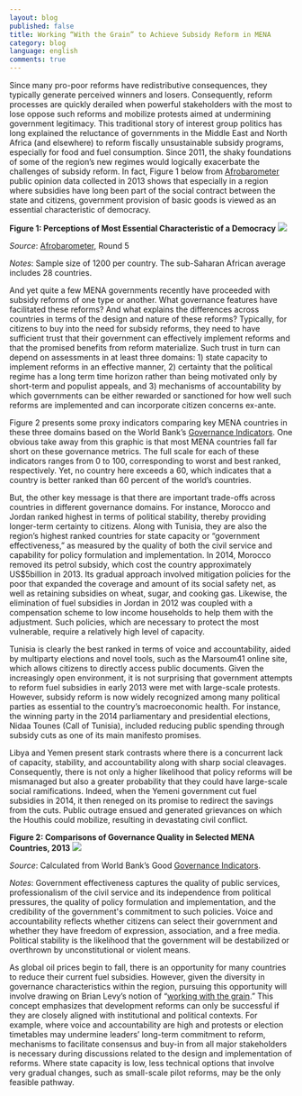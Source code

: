 ```yaml
---
layout: blog
published: false
title: Working “With the Grain” to Achieve Subsidy Reform in MENA
category: blog
language: english
comments: true
---
```


Since many pro-poor reforms have redistributive consequences, they typically generate perceived winners and losers.  Consequently, reform processes are quickly derailed when powerful stakeholders with the most to lose oppose such reforms and mobilize protests aimed at undermining government legitimacy.  This traditional story of interest group politics has long explained the reluctance of governments in the Middle East and North Africa (and elsewhere) to reform fiscally unsustainable subsidy programs, especially for food and fuel consumption.  Since 2011, the shaky foundations of some of the region’s new regimes would logically exacerbate the challenges of subsidy reform.  In fact, Figure 1 below from [Afrobarometer](http://www.afrobarometer.org/) public opinion data collected in 2013 shows that especially in a region where subsidies have long been part of the social contract between the state and citizens, government provision of basic goods is viewed as an essential characteristic of democracy. 


**Figure 1:  Perceptions of Most Essential Characteristic of a Democracy**
![](https://farm9.staticflickr.com/8735/16743153500_c4f2683544_z.jpg)

_Source_:  [Afrobarometer](http://www.afrobarometer.org/), Round 5 

_Notes_: Sample size of 1200 per country.  The sub-Saharan African average includes 28 countries.   


And yet quite a few MENA governments recently have proceeded with subsidy reforms of one type or another.   What governance features have facilitated these reforms? And what explains the differences across countries in terms of the design and nature of these reforms?  Typically, for citizens to buy into the need for subsidy reforms, they need to have sufficient trust that their government can effectively implement reforms and that the promised benefits from reform materialize. Such trust in turn can depend on assessments in at least three domains:  1) state capacity to implement reforms in an effective manner, 2) certainty that the political regime has a long term time horizon rather than being motivated only by short-term and populist appeals, and 3) mechanisms of accountability by which governments can be either rewarded or sanctioned for how well such reforms are implemented and can incorporate citizen concerns ex-ante.  


Figure 2 presents some proxy indicators comparing key MENA countries in these three domains based on the World Bank’s [Governance Indicators](http://info.worldbank.org/governance/wgi/index.aspx#home).  One obvious take away from this graphic is that most MENA countries fall far short on these governance metrics.  The full scale for each of these indicators ranges from 0 to 100, corresponding to worst and best ranked, respectively.  Yet, no country here exceeds a 60, which indicates that a country is better ranked than 60 percent of the world’s countries.  
    
    
But, the other key message is that there are important trade-offs across countries in different governance domains.  For instance, Morocco and Jordan ranked highest in terms of political stability, thereby providing longer-term certainty to citizens.  Along with Tunisia, they are also the region’s highest ranked countries for state capacity or “government effectiveness,” as measured by the quality of both the civil service and capability for policy formulation and implementation.  In 2014, Morocco removed its petrol subsidy, which cost the country approximately US$5billion in 2013.  Its gradual approach involved mitigation policies for the poor that expanded the coverage and amount of its social safety net, as well as retaining subsidies on wheat, sugar, and cooking gas.  Likewise, the elimination of fuel subsidies in Jordan in 2012 was coupled with a compensation scheme to low income households to help them with the adjustment.  Such policies, which are necessary to protect the most vulnerable, require a relatively high level of capacity.  
    
    
Tunisia is clearly the best ranked in terms of voice and accountability, aided by multiparty elections and novel tools, such as the Marsoum41 online site, which allows citizens to directly access public documents. Given the increasingly open environment, it is not surprising that government attempts to reform fuel subsidies in early 2013 were met with large-scale protests.  However, subsidy reform is now widely recognized among many political parties as essential to the country’s macroeconomic health. For instance, the winning party in the 2014 parliamentary and presidential elections, Nidaa Tounes (Call of Tunisia), included reducing public spending through subsidy cuts as one of its main manifesto promises. 
    
    
Libya and Yemen present stark contrasts where there is a concurrent lack of capacity, stability, and accountability along with sharp social cleavages.  Consequently, there is not only a higher likelihood that policy reforms will be mismanaged but also a greater probability that they could have large-scale social ramifications.  Indeed, when the Yemeni government cut fuel subsidies in 2014, it then reneged on its promise to redirect the savings from the cuts.  Public outrage ensued and generated grievances on which the Houthis could mobilize, resulting in devastating civil conflict.  


**Figure 2:  Comparisons of Governance Quality in Selected MENA Countries, 2013**
![](https://farm9.staticflickr.com/8698/16742927558_df6f0ff21a_z.jpg)

_Source_: Calculated from World Bank’s Good [Governance Indicators](http://info.worldbank.org/governance/wgi/index.aspx#home). 

_Notes_:  Government effectiveness captures the quality of public services, professionalism of the civil service and its independence from political pressures, the quality of policy formulation and implementation, and the credibility of the government's commitment to such policies. Voice and accountability reflects whether citizens can select their government and whether they have freedom of expression, association, and a free media. Political stability is the likelihood that the government will be destabilized or overthrown by unconstitutional or violent means. 


As global oil prices begin to fall, there is an opportunity for many countries to reduce their current fuel subsidies.  However, given the diversity in governance characteristics within the region, pursuing this opportunity will involve drawing on Brian Levy’s notion of “[working with the grain](https://global.oup.com/academic/product/working-with-the-grain-9780199363810?cc=us&lang=en&).” This concept emphasizes that development reforms can only be successful if they are closely aligned with institutional and political contexts. For example, where voice and accountability are high and protests or election timetables may undermine leaders’ long-term commitment to reform, mechanisms to facilitate consensus and buy-in from all major stakeholders is necessary during discussions related to the design and implementation of reforms.  Where state capacity is low, less technical options that involve very gradual changes, such as small-scale pilot reforms, may be the only feasible pathway. 
